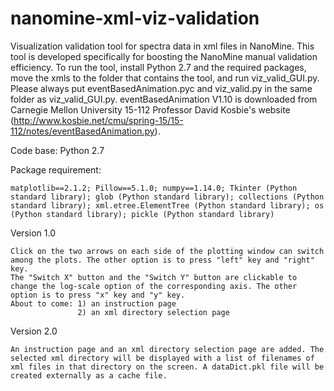# nanomine-xml-viz-validation
Visualization validation tool for spectra data in xml files in NanoMine. This tool is developed specifically for boosting the NanoMine manual validation efficiency. To run the tool, install Python 2.7 and the required packages, move the xmls to the folder that contains the tool, and run viz_valid_GUI.py. Please always put eventBasedAnimation.pyc and viz_valid.py in the same folder as viz_valid_GUI.py. eventBasedAnimation V1.10 is downloaded from Carnegie Mellon University 15-112 Professor David Kosbie's website (http://www.kosbie.net/cmu/spring-15/15-112/notes/eventBasedAnimation.py).

Code base: Python 2.7

Package requirement:

    matplotlib==2.1.2; Pillow==5.1.0; numpy==1.14.0; Tkinter (Python standard library); glob (Python standard library); collections (Python standard library); xml.etree.ElementTree (Python standard library); os (Python standard library); pickle (Python standard library)

Version 1.0

    Click on the two arrows on each side of the plotting window can switch among the plots. The other option is to press "left" key and "right" key.
    The "Switch X" button and the "Switch Y" button are clickable to change the log-scale option of the corresponding axis. The other option is to press "x" key and "y" key.
    About to come: 1) an instruction page
                   2) an xml directory selection page

Version 2.0

    An instruction page and an xml directory selection page are added. The selected xml directory will be displayed with a list of filenames of xml files in that directory on the screen. A dataDict.pkl file will be created externally as a cache file.